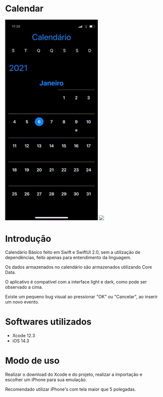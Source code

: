 # Calendar

<img src="https://github.com/matheusvalbert/Calendar/blob/main/dark.gif" width="300"/> <img src="https://github.com/matheusvalbert/Calendar/blob/main/light.gif" width="300"/>

# Introdução

Calendário Básico feito em Swift e SwiftUI 2.0, sem a utilização de dependências, feito apenas para entendimento da linguagem.

Os dados armazenados no calendário são armazenados utilizando Core Data.

O aplicativo é compatível com a interface light e dark, como pode ser observado a cima.

Existe um pequeno bug visual ao pressionar "OK" ou "Cancelar", ao inserir um novo evento.

# Softwares utilizados

- Xcode 12.3
- iOS 14.3

# Modo de uso

Realizar o download do Xcode e do projeto, realizar a importação e escolher um iPhone para sua emulação.

Recomendado utilizar iPhone's com tela maior que 5 polegadas.
